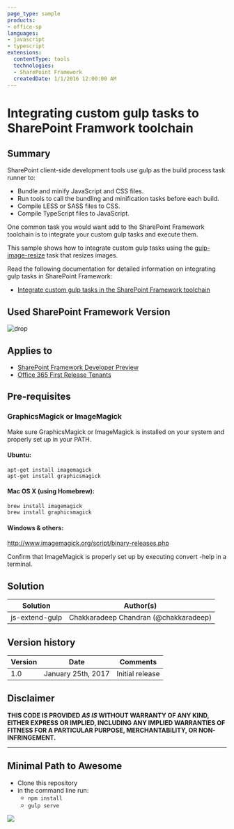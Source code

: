 ```yaml
---
page_type: sample
products:
- office-sp
languages:
- javascript
- typescript
extensions:
  contentType: tools
  technologies:
  - SharePoint Framework
  createdDate: 1/1/2016 12:00:00 AM
---
```

# Integrating custom gulp tasks to SharePoint Framwork toolchain

## Summary
SharePoint client-side development tools use gulp as the build process task runner to:

- Bundle and minify JavaScript and CSS files.
- Run tools to call the bundling and minification tasks before each build.
- Compile LESS or SASS files to CSS.
- Compile TypeScript files to JavaScript.

One common task you would want add to the SharePoint Framework toolchain is to integrate your custom gulp tasks and execute them.

This sample shows how to integrate custom gulp tasks using the [gulp-image-resize](https://www.npmjs.com/package/gulp-image-resize) task that resizes images.

Read the following documentation for detailed information on integrating gulp tasks in SharePoint Framework:

- [Integrate custom gulp tasks in the SharePoint Framework toolchain](https://aka.ms/spfx-extend-gulp)

## Used SharePoint Framework Version
![drop](https://img.shields.io/badge/drop-RC0-green.svg)

## Applies to

* [SharePoint Framework Developer Preview](https://docs.microsoft.com/sharepoint/dev/spfx/sharepoint-framework-overview)
* [Office 365 First Release Tenants](https://docs.microsoft.com/sharepoint/dev/spfx/set-up-your-developer-tenant)

## Pre-requisites

### GraphicsMagick or ImageMagick
Make sure GraphicsMagick or ImageMagick is installed on your system and properly set up in your PATH.

#### Ubuntu:

```
apt-get install imagemagick
apt-get install graphicsmagick
```

#### Mac OS X (using Homebrew):

```
brew install imagemagick
brew install graphicsmagick
```

#### Windows & others:

http://www.imagemagick.org/script/binary-releases.php

Confirm that ImageMagick is properly set up by executing convert -help in a terminal.

## Solution

Solution|Author(s)
--------|---------
js-extend-gulp | Chakkaradeep Chandran (@chakkaradeep)

## Version history

Version|Date|Comments
-------|----|--------
1.0|January 25th, 2017|Initial release

## Disclaimer
**THIS CODE IS PROVIDED *AS IS* WITHOUT WARRANTY OF ANY KIND, EITHER EXPRESS OR IMPLIED, INCLUDING ANY IMPLIED WARRANTIES OF FITNESS FOR A PARTICULAR PURPOSE, MERCHANTABILITY, OR NON-INFRINGEMENT.**

---

## Minimal Path to Awesome

- Clone this repository
- in the command line run:
  - `npm install`
  - `gulp serve`

<img src="https://telemetry.sharepointpnp.com/sp-dev-fx-webparts/samples/js-extend-gulp" />